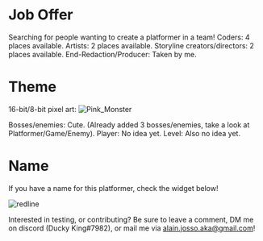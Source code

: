 # Job Offer
Searching for people wanting to create a platformer in a team!
Coders: 4 places available.
Artists: 2 places available.
Storyline creators/directors: 2 places available.
End-Redaction/Producer: Taken by me.

# Theme
16-bit/8-bit pixel art: ![Pink_Monster](https://user-images.githubusercontent.com/82232545/114261068-d1fdf800-99d8-11eb-9f2c-f2d51d6c39ea.png)

Bosses/enemies: Cute. (Already added 3 bosses/enemies, take a look at Platformer/Game/Enemy).
Player: No idea yet.
Level: Also no idea yet.

# Name
If you have a name for this platformer, check the widget below!

![redline](https://user-images.githubusercontent.com/82232545/114261261-eabadd80-99d9-11eb-9918-84714562b494.png)

Interested in testing, or contributing?
Be sure to leave a comment, DM me on discord (Ducky King#7982), or mail me via alain.josso.aka@gmail.com!

